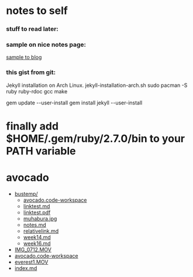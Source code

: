 # notes to self  

### stuff to read later:  

### sample on nice notes page:  
[sample to blog](https://kjaer.io/notes/)


### this gist from git:  

Jekyll installation on Arch Linux.
jekyll-installation-arch.sh
sudo pacman -S ruby ruby-rdoc gcc make

gem update --user-install
gem install jekyll --user-install

# finally add $HOME/.gem/ruby/2.7.0/bin to your PATH variable


# avocado

* [bustemp/](./avocado/bustemp)
  * [avocado.code-workspace](./avocado/bustemp/avocado.code-workspace)
  * [linktest.md](./avocado/bustemp/linktest.md)
  * [linktest.pdf](./avocado/bustemp/linktest.pdf)
  * [muhabura.jpg](./avocado/bustemp/muhabura.jpg)
  * [notes.md](./avocado/bustemp/notes.md)
  * [relativelink.md](./avocado/bustemp/relativelink.md)
  * [week14.md](./avocado/bustemp/week14.md)
  * [week16.md](./avocado/bustemp/week16.md)
* [IMG_0712.MOV](./avocado/IMG_0712.MOV)
* [avocado.code-workspace](./avocado/avocado.code-workspace)
* [everest1.MOV](./avocado/everest1.MOV)
* [index.md](./avocado/index.md)
